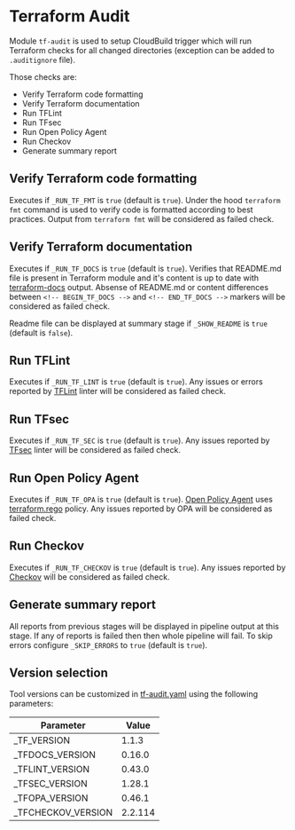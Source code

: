# Terraform Audit

Module `tf-audit` is used to setup CloudBuild trigger which will run Terraform checks for all changed directories (exception can be added to `.auditignore` file).

Those checks are:

- Verify Terraform code formatting
- Verify Terraform documentation
- Run TFLint
- Run TFsec
- Run Open Policy Agent
- Run Checkov
- Generate summary report

## Verify Terraform code formatting

Executes if `_RUN_TF_FMT` is `true` (default is `true`). Under the hood `terraform fmt` command is used to verify code is formatted according to best practices. Output from `terraform fmt` will be considered as failed check.

## Verify Terraform documentation

Executes if `_RUN_TF_DOCS` is `true` (default is `true`). Verifies that README.md file is present in Terraform module and it's content is up to date with [terraform-docs](https://github.com/terraform-docs/terraform-docs) output. Absense of README.md or content differences between `<!-- BEGIN_TF_DOCS -->` and `<!-- END_TF_DOCS -->` markers will be considered as failed check.

Readme file can be displayed at summary stage if `_SHOW_README` is `true` (default is `false`).

## Run TFLint

Executes if `_RUN_TF_LINT` is `true` (default is `true`). Any issues or errors reported by [TFLint](https://github.com/terraform-linters/tflint) linter will be considered as failed check.

## Run TFsec

Executes if `_RUN_TF_SEC` is `true` (default is `true`). Any issues reported by [TFsec](https://github.com/aquasecurity/tfsec) linter will be considered as failed check.

## Run Open Policy Agent

Executes if `_RUN_TF_OPA` is `true` (default is `true`). [Open Policy Agent](https://github.com/open-policy-agent/opa) uses [terraform.rego](../environments/non-prod/tf-audit/terraform.rego) policy. Any issues reported by OPA will be considered as failed check.

## Run Checkov

Executes if `_RUN_TF_CHECKOV` is `true` (default is `true`). Any issues reported by [Checkov](https://github.com/bridgecrewio/checkov) will be considered as failed check.

## Generate summary report

All reports from previous stages will be displayed in pipeline output at this stage. If any of reports is failed then then whole pipeline will fail. To skip errors configure `_SKIP_ERRORS` to `true` (default is `true`).

## Version selection

Tool versions can be customized in [tf-audit.yaml](../environments/non-prod/tf-audit/tf-audit.yaml) using the following parameters:

| Parameter | Value |
| --------- | ----- |
| _TF_VERSION | 1.1.3 |
| _TFDOCS_VERSION | 0.16.0 |
| _TFLINT_VERSION | 0.43.0 |
| _TFSEC_VERSION | 1.28.1 |
| _TFOPA_VERSION | 0.46.1 |
| _TFCHECKOV_VERSION | 2.2.114 |
